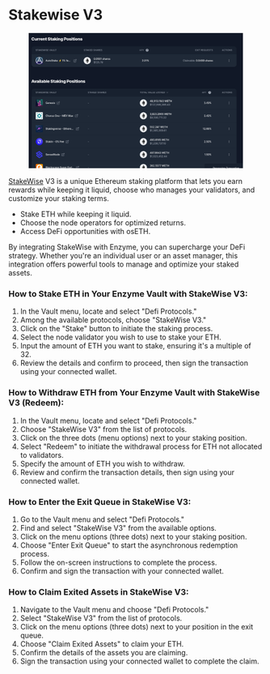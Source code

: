 # Stakewise V3

<figure><img src="../../../.gitbook/assets/image (48).png" alt=""><figcaption></figcaption></figure>

[StakeWise](https://www.stakewise.io/) V3 is a unique Ethereum staking platform that lets you earn rewards while keeping it liquid, choose who manages your validators, and customize your staking terms.

* Stake ETH while keeping it liquid.&#x20;
* Choose the node operators for optimized returns.&#x20;
* Access DeFi opportunities with osETH. &#x20;

By integrating StakeWise with Enzyme, you can supercharge your DeFi strategy. Whether you're an individual user or an asset manager, this integration offers powerful tools to manage and optimize your staked assets.&#x20;

### How to Stake ETH in Your Enzyme Vault with StakeWise V3:

1. In the Vault menu, locate and select "Defi Protocols."
2. Among the available protocols, choose "StakeWise V3."
3. Click on the "Stake" button to initiate the staking process.
4. Select the node validator you wish to use to stake your ETH.
5. Input the amount of ETH you want to stake, ensuring it's a multiple of 32.
6. Review the details and confirm to proceed, then sign the transaction using your connected wallet.

### How to Withdraw ETH from Your Enzyme Vault with StakeWise V3 (Redeem):

1. In the Vault menu, locate and select "Defi Protocols."
2. Choose "StakeWise V3" from the list of protocols.
3. Click on the three dots (menu options) next to your staking position.
4. Select "Redeem" to initiate the withdrawal process for ETH not allocated to validators.
5. Specify the amount of ETH you wish to withdraw.
6. Review and confirm the transaction details, then sign using your connected wallet.

### How to Enter the Exit Queue in StakeWise V3:

1. Go to the Vault menu and select "Defi Protocols."
2. Find and select "StakeWise V3" from the available options.
3. Click on the menu options (three dots) next to your staking position.
4. Choose "Enter Exit Queue" to start the asynchronous redemption process.
5. Follow the on-screen instructions to complete the process.
6. Confirm and sign the transaction with your connected wallet.

### How to Claim Exited Assets in StakeWise V3:

1. Navigate to the Vault menu and choose "Defi Protocols."
2. Select "StakeWise V3" from the list of protocols.
3. Click on the menu options (three dots) next to your position in the exit queue.
4. Choose "Claim Exited Assets" to claim your ETH.
5. Confirm the details of the assets you are claiming.
6. Sign the transaction using your connected wallet to complete the claim.









